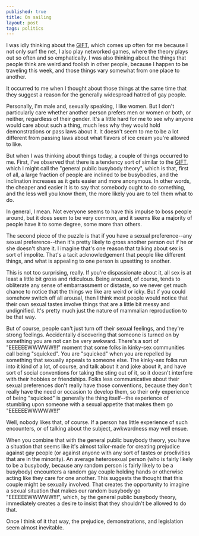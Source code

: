 ```yaml
---
published: true
title: On sailing
layout: post
tags: politics
---
```


I was idly thinking about the
[GIFT](http://en.wikipedia.org/wiki/Penny_Arcade_(webcomic)#John_Gabriel.27s_.22Greater_Internet_Fuckwad_Theory.22),
which comes up often for me because I not only surf the net, I also
play networked games, where the theory plays out so often and so
emphatically. I was also thinking about the things that people think
are weird and foolish in other people, because I happen to be
traveling this week, and those things vary somewhat from one place to
another.

It occurred to me when I thought about those things at the same time
that they suggest a reason for the generally widespread hatred of gay
people.

Personally, I'm male and, sexually speaking, I like women. But I don't
particularly care whether another person prefers men or women or both,
or neither, regardless of their gender. It's a little hard for me to
see why anyone would care about such a thing, much less why they would
hold demonstrations or pass laws about it. It doesn't seem to me to be
a lot different from passing laws about what flavors of ice cream
you're allowed to like.

But when I was thinking about things today, a couple of things
occurred to me. First, I've observed that there is a tendency sort of
similar to the
[GIFT](http://en.wikipedia.org/wiki/Penny_Arcade_(webcomic)#John_Gabriel.27s_.22Greater_Internet_Fuckwad_Theory.22),
which I might call the "general public busybody theory", which is
that, first of all, a large fraction of people are inclined to be
busybodies, and the inclination increases as it gets easier and more
anonymous. In other words, the cheaper and easier it is to say that
somebody ought to do something, and the less well you know them, the
more likely you are to tell them what to do.

In general, I mean. Not everyone seems to have this impulse to boss
people around, but it does seem to be very common, and it seems like a
majority of people have it to some degree, some more than others.

The second piece of the puzzle is that if you have a sexual
preference--any sexual preference--then it's pretty likely to gross
another person out if he or she doesn't share it. I imagine that's one
reason that talking about sex is sort of impolite. That's a tacit
acknowledgement that people like different things, and what is
appealing to one person is upsetting to another.

This is not too surprising, really. If you're dispassionate about it,
all sex is at least a little bit gross and ridiculous. Being aroused,
of course, tends to obliterate any sense of embarrassment or distaste,
so we never get much chance to notice that the things we like are
weird or icky. But if you could somehow switch off all arousal, then I
think most people would notice that their own sexual tastes involve
things that are a little bit messy and undignified. It's pretty much
just the nature of mammalian reproduction to be that way.

But of course, people can't just turn off their sexual feelings, and
they're strong feelings. Accidentally discovering that someone is
turned on by something you are not can be very awkward. There's a sort
of "EEEEEEWWWWW!!!" moment that some folks in kinky-sex communities
call being "squicked". You are "squicked" when you are repelled by
something that sexually appeals to someone else. The kinky-sex folks
run into it kind of a lot, of course, and talk about it and joke about
it, and have sort of social conventions for taking the sting out of
it, so it doesn't interfere with their hobbies or friendships. Folks
less communicative about their sexual preferences don't really have
those conventions, because they don't really have the need or occasion
to develop them, so their only experience of being "squicked" is
generally the thing itself--the experience of stumbling upon someone
with a sexual appetite that makes them go "EEEEEEWWWWW!!!"

Well, nobody likes that, of course. If a person has little experience
of such encounters, or of talking about the subject, awkwardness may
well ensue.

When you combine that with the general public busybody theory, you
have a situation that seems like it's almost tailor-made for creating
prejudice against gay people (or against anyone with any sort of
tastes or proclivities that are in the minority). An average
heterosexual person (who is fairly likely to be a busybody, because
any random person is fairly likely to be a busybody) encounters a
random gay couple holding hands or otherwise acting like they care for
one another. This suggests the thought that this couple might be
sexually involved. That creates the opportunity to imagine a sexual
situation that makes our random busybody go "EEEEEEWWWWW!!!", which,
by the general public busybody theory, immediately creates a desire to
insist that they shouldn't be allowed to do that.

Once I think of it that way, the prejudice, demonstrations, and
legislation seem almost inevitable.
